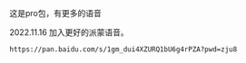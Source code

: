这是pro包，有更多的语音

2022.11.16 加入更好的派蒙语音。
```
https://pan.baidu.com/s/1gm_dui4XZURQ1bU6g4rPZA?pwd=zju8
```